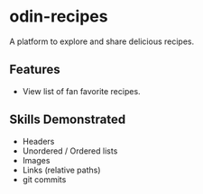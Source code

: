 # odin-recipes

A platform to explore and share delicious recipes.

## Features
- View list of fan favorite recipes.

## Skills Demonstrated
- Headers 
- Unordered / Ordered lists
- Images
- Links (relative paths)
- git commits
